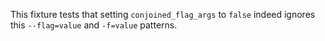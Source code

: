 This fixture tests that setting `conjoined_flag_args` to `false` indeed ignores
this `--flag=value` and `-f=value` patterns.
